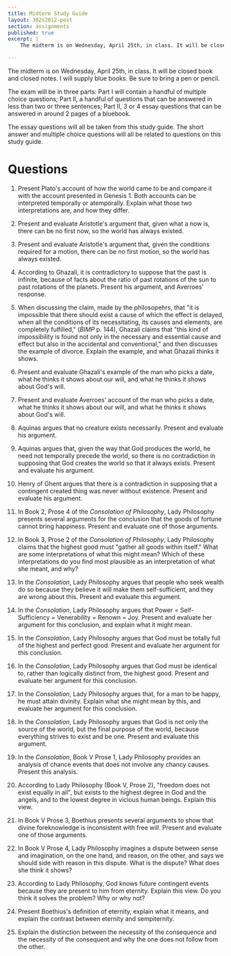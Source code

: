 ```yaml
---
title: Midterm Study Guide 
layout: 302s2012-post
section: assignments
published: true
excerpt: |
    The midterm is on Wednesday, April 25th, in class. It will be closed book and closed notes. I will supply blue books. Be sure to bring a pen or pencil.

---
```


The midterm is on Wednesday, April 25th, in class. It will be closed book and closed notes. I will supply blue books. Be sure to bring a pen or pencil.

The exam will be in three parts: Part I will contain a handful of multiple choice questions; Part II, a handful of questions that can be answered in less than two or three sentences; Part II, 3 or 4 essay questions that can be answered in around 2 pages of a bluebook. 

The essay questions will all be taken from this study guide. The short answer and multiple choice questions will all be related to questions on this study guide.

# Questions

1. Present Plato's account of how the world came to be and compare it with the account presented in Genesis 1. Both accounts can be interpreted temporally or atemporally. Explain what those two interpretations are, and how they differ.

2. Present and evaluate Aristotle's argument that, given what a now is, there can be no first now, so the world has always existed.

3. Present and evaluate Aristotle's argument that, given the conditions required for a motion, there can be no first motion, so the world has always existed.

4. According to Ghazali, it is contradictory to suppose that the past is infinite, because of facts about the ratio of past rotations of the sun to past rotations of the planets. Present his argument, and Averroes' response.

5. When discussing the claim, made by the philosopehrs, that "it is impossible that there should exist a cause of which the effect is delayed, when all the conditions of its necessitating, its causes and elements, are completely fulfilled," (*BIMP* p. 144), Ghazali claims that "this kind of impossibility is found not only in the necessary and essential cause and effect but also in the accidental and conventional," and then discusses the example of divorce. Explain the example, and what Ghazali thinks it shows.

6. Present and evaluate Ghazali's example of the man who picks a date, what he thinks it shows about our will, and what he thinks it shows about God's will.

7. Present and evaluate Averroes' account of the man who picks a date, what he thinks it shows about our will, and what he thinks it shows about God's will.

8. Aquinas argues that no creature exists necessarily. Present and evaluate his argument.

9. Aquinas argues that, given the way that God produces the world, he need not temporally precede the world, so there is no contradiction in supposing that God creates the world so that it always exists. Present and evaluate his argument.

10. Henry of Ghent argues that there is a contradiction in supposing that a contingent created thing was never without existence. Present and evaluate his argument.

11. In Book 2, Prose 4 of the *Consolation of Philosophy*, Lady Philosophy presents several arguments for the conclusion that the goods of fortune cannot bring happiness. Present and evaluate one of those arguments.

12. In Book 3, Prose 2 of the *Consolation of Philosophy*, Lady Philosophy claims that the highest good must "gather all goods within itself." What are some interpretations of what this might mean? Which of these interpretations do you find most plausible as an interpretation of what she meant, and why?

13. In the *Consolation*, Lady Philosophy argues that people who seek wealth do so because they believe it will make them self-sufficient, and they are wrong about this. Present and evaluate this argument.

14. In the *Consolation*, Lady Philosophy argues that Power = Self-Sufficiency = Venerability = Renown = Joy. Present and evaluate her argument for this conclusion, and explain what it might mean.

15. In the *Consolation*, Lady Philosophy argues that God must be totally full of the highest and perfect good. Present and evaluate her argument for this conclusion.

16. In the *Consolation*, Lady Philosophy argues that God must be identical to, rather than logically distinct from, the highest good. Present and evaluate her argument for this conclusion.

17. In the *Consolation*, Lady Philosophy argues that, for a man to be happy, he must attain divinity. Explain what she might mean by this, and evaluate her argument for this conclusion.

18. In the *Consolation*, Lady Philosophy argues that God is not only the source of the world, but the final purpose of the world, because everything strives to exist and be one. Present and evaluate this argument.

19. In the *Consolation*, Book V Prose 1, Lady Philosophy provides an analysis of chance events that does not involve any chancy causes. Present this analysis.

20. According to Lady Philosophy (Book V, Prose 2), "freedom does not exist equally in all", but exists to the highest degree in God and the angels, and to the lowest degree in vicious human beings. Explain this view.

21. In Book V Prose 3, Boethius presents several arguments to show that divine foreknowledge is inconsistent with free will. Present and evaluate one of those arguments.

22. In Book V Prose 4, Lady Philosophy imagines a dispute between sense and imagination, on the one hand, and reason, on the other, and says we should side with reason in this dispute. What is the dispute? What does she think it shows?

23. According to Lady Philosophy, God knows future contingent events because they are present to him from eternity. Explain this view. Do you think it solves the problem? Why or why not?

24. Present Boethius's definition of eternity, explain what it means, and explain the contrast between eternity and sempiternity.

25. Explain the distinction between the necessity of the consequence and the necessity of the consequent and why the one does not follow from the other.

